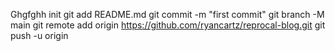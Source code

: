 Ghgfghh
init
git add README.md
git commit -m "first commit"
git branch -M main
git remote add origin https://github.com/ryancartz/reprocal-blog.git
git push -u origin 
